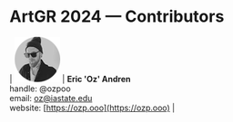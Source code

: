# ArtGR 2024 — Contributors

| ![Eric 'Oz' Andren](https://raw.githubusercontent.com/ozpoo/studios/master/artgr-522/spring-2024/contributors/head-shots/oz-andren.png)  | **Eric 'Oz' Andren**  
handle: @ozpoo  
email: oz@iastate.edu  
website: [https://ozp.ooo](https://ozp.ooo) |